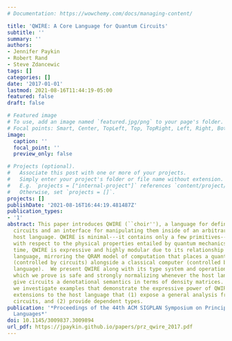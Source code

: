 ```yaml
---
# Documentation: https://wowchemy.com/docs/managing-content/

title: 'QWIRE: A Core Language for Quantum Circuits'
subtitle: ''
summary: ''
authors:
- Jennifer Paykin
- Robert Rand
- Steve Zdancewic
tags: []
categories: []
date: '2017-01-01'
lastmod: 2021-08-16T11:44:19-05:00
featured: false
draft: false

# Featured image
# To use, add an image named `featured.jpg/png` to your page's folder.
# Focal points: Smart, Center, TopLeft, Top, TopRight, Left, Right, BottomLeft, Bottom, BottomRight.
image:
  caption: ''
  focal_point: ''
  preview_only: false

# Projects (optional).
#   Associate this post with one or more of your projects.
#   Simply enter your project's folder or file name without extension.
#   E.g. `projects = ["internal-project"]` references `content/project/deep-learning/index.md`.
#   Otherwise, set `projects = []`.
projects: []
publishDate: '2021-08-16T16:44:19.481487Z'
publication_types:
- '1'
abstract: This paper introduces QWIRE (``choir''), a language for defining quantum
  circuits and an interface for manipulating them inside of an arbitrary classical
  host language. QWIRE is minimal---it contains only a few primitives---and sound
  with respect to the physical properties entailed by quantum mechanics. At the same
  time, QWIRE is expressive and highly modular due to its relationship with the host
  language, mirroring the QRAM model of computation that places a quantum computer
  (controlled by circuits) alongside a classical computer (controlled by the host
  language).  We present QWIRE along with its type system and operational semantics,
  which we prove is safe and strongly normalizing whenever the host language is. We
  give circuits a denotational semantics in terms of density matrices. Throughout,
  we investigate examples that demonstrate the expressive power of QWIRE, including
  extensions to the host language that (1) expose a general analysis framework for
  circuits, and (2) provide dependent types.
publication: '*Proceedings of the 44th ACM SIGPLAN Symposium on Principles of Programming
  Languages*'
doi: 10.1145/3009837.3009894
url_pdf: https://jpaykin.github.io/papers/prz_qwire_2017.pdf
---
```

